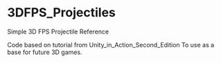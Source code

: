 # 3DFPS_Projectiles
Simple 3D FPS Projectile Reference 

Code based on tutorial from Unity_in_Action_Second_Edition
To use as a base for future 3D games.
